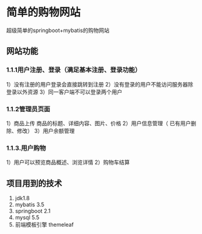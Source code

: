 # 简单的购物网站
超级简单的springboot+mybatis的购物网站
## 网站功能
### 1.1.1用户注册、登录（满足基本注册、登录功能） 
1）没有注册的用户登录会直接跳转到注册
2）没有登录的用户不能访问服务器除登录以外资源
3）同一客户端不可以登录两个用户
 
### 1.1.2管理员页面
1）商品上传 商品的标题、详细内容、图片、价格
2）用户信息管理（ 已有用户删除、修改）
3）用户余额管理

### 1.1.3.用户购物
1）用户可以预览商品概述、浏览详情
2）购物车结算

## 项目用到的技术
1) jdk1.8
2) mybatis 3.5
3) springboot 2.1
4) mysql 5.5
5) 前端模板引擎 themeleaf
